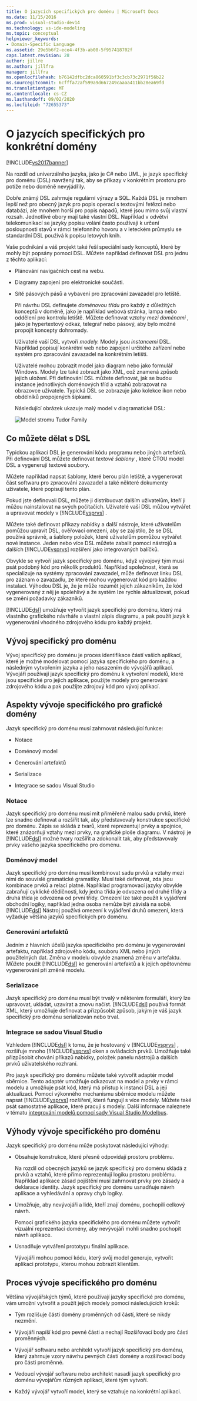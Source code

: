 ```yaml
---
title: O jazycích specifických pro doménu | Microsoft Docs
ms.date: 11/15/2016
ms.prod: visual-studio-dev14
ms.technology: vs-ide-modeling
ms.topic: conceptual
helpviewer_keywords:
- Domain-Specific Language
ms.assetid: 29e5b6f2-ece4-4f3b-ab08-5f957418702f
caps.latest.revision: 28
author: jillre
ms.author: jillfra
manager: jillfra
ms.openlocfilehash: b76142dfbc2dca860591bf3c3cb73c2971f56b22
ms.sourcegitcommit: 6cfffa72af599a9d667249caaaa411bb28ea69fd
ms.translationtype: MT
ms.contentlocale: cs-CZ
ms.lasthandoff: 09/02/2020
ms.locfileid: "72655373"
---
```

# <a name="about-domain-specific-languages"></a>O jazycích specifických pro konkrétní domény
[!INCLUDE[vs2017banner](../includes/vs2017banner.md)]

Na rozdíl od univerzálního jazyka, jako je C# nebo UML, je jazyk specifický pro doménu (DSL) navržený tak, aby se příkazy v konkrétním prostoru pro potíže nebo doméně nevyjádřily.

 Dobře známý DSL zahrnuje regulární výrazy a SQL. Každá DSL je mnohem lepší než pro obecný jazyk pro popis operací s textovými řetězci nebo databází, ale mnohem horší pro popis nápadů, které jsou mimo svůj vlastní rozsah. Jednotlivé obory mají také vlastní DSL. Například v odvětví telekomunikací se jazyky popisu volání často používají k určení posloupnosti stavů v rámci telefonního hovoru a v leteckém průmyslu se standardní DSL používá k popisu letových knih.

 Vaše podnikání a váš projekt také řeší speciální sady konceptů, které by mohly být popsány pomocí DSL. Můžete například definovat DSL pro jednu z těchto aplikací:

- Plánování navigačních cest na webu.

- Diagramy zapojení pro elektronické součásti.

- Sítě pásových pásů a vybavení pro zpracování zavazadel pro letiště.

  Při návrhu DSL definujete *doménovou třídu* pro každý z důležitých konceptů v doméně, jako je například webová stránka, lampa nebo oddělení pro kontrolu letiště. Můžete definovat *vztahy mezi doménami* , jako je hypertextový odkaz, telegraf nebo pásový, aby bylo možné propojit koncepty dohromady.

  Uživatelé vaší DSL vytvoří *modely.* Modely jsou *instancemi* DSL. Například popisují konkrétní web nebo zapojení určitého zařízení nebo systém pro zpracování zavazadel na konkrétním letišti.

  Uživatelé mohou zobrazit model jako diagram nebo jako formulář Windows. Modely lze také zobrazit jako XML, což znamená způsob jejich uložení. Při definování DSL můžete definovat, jak se budou instance jednotlivých doménových tříd a vztahů zobrazovat na obrazovce uživatele. Typická DSL se zobrazuje jako kolekce ikon nebo obdélníků propojených šipkami.

  Následující obrázek ukazuje malý model v diagramatické DSL:

  ![Model stromu Tudor Family](../modeling/media/tudor-familytreemodel.png "Tudor_FamilyTreeModel")

## <a name="what-you-can-do-with-dsls"></a>Co můžete dělat s DSL
 Typickou aplikací DSL je generování kódu programu nebo jiných artefaktů. Při definování DSL můžete definovat *textové šablony* , které ČTOU model DSL a vygenerují textové soubory.

 Můžete například napsat šablony, které berou plán letiště, a vygenerovat část softwaru pro zpracování zavazadel a také některé dokumenty uživatele, které popisují tento plán.

 Pokud jste definovali DSL, můžete ji distribuovat dalším uživatelům, kteří ji můžou nainstalovat na svých počítačích. Uživatelé vaší DSL můžou vytvářet a upravovat modely v [!INCLUDE[vsprvs](../includes/vsprvs-md.md)] .

 Můžete také definovat příkazy nabídky a další nástroje, které uživatelům pomůžou upravit DSL, ověřovací omezení, aby se zajistilo, že se DSL používá správně, a šablony položek, které uživatelům pomůžou vytvářet nové instance. Jeden nebo více DSL můžete zabalit pomocí nástrojů a dalších [!INCLUDE[vsprvs](../includes/vsprvs-md.md)] rozšíření jako integrovaných balíčků.

 Obvykle se vytvoří jazyk specifický pro doménu, když vývojový tým musí psát podobný kód pro několik produktů. Například společnost, která se specializuje na systémy zpracování zavazadel, může definovat linku DSL pro záznam o zavazadlu, ze které mohou vygenerovat kód pro každou instalaci. Výhodou DSL je, že je může rozumět jejich zákazníkům, že kód vygenerovaný z něj je spolehlivý a že systém lze rychle aktualizovat, pokud se změní požadavky zákazníků.

 [!INCLUDE[dsl](../includes/dsl-md.md)] umožňuje vytvořit jazyk specifický pro doménu, který má vlastního grafického návrháře a vlastní zápis diagramu, a pak použít jazyk k vygenerování vhodného zdrojového kódu pro každý projekt.

## <a name="domain-specific-development"></a>Vývoj specifický pro doménu
 Vývoj specifický pro doménu je proces identifikace částí vašich aplikací, které je možné modelovat pomocí jazyka specifického pro doménu, a následným vytvořením jazyka a jeho nasazením do vývojářů aplikací. Vývojáři používají jazyk specifický pro doménu k vytvoření modelů, které jsou specifické pro jejich aplikace, použijte modely pro generování zdrojového kódu a pak použijte zdrojový kód pro vývoj aplikací.

## <a name="aspects-of-graphical-domain-specific-development"></a>Aspekty vývoje specifického pro grafické domény
 Jazyk specifický pro doménu musí zahrnovat následující funkce:

- Notace

- Doménový model

- Generování artefaktů

- Serializace

- Integrace se sadou Visual Studio

### <a name="notation"></a>Notace
 Jazyk specifický pro doménu musí mít přiměřeně malou sadu prvků, které lze snadno definovat a rozšířit tak, aby představovaly konstrukce specifické pro doménu. Zápis se skládá z tvarů, které reprezentují prvky a spojnice, které znázorňují vztahy mezi prvky, na grafické ploše diagramu. V nástroji je [!INCLUDE[dsl](../includes/dsl-md.md)] možné tvary rozšířit a zdokonalit tak, aby představovaly prvky vašeho jazyka specifického pro doménu.

### <a name="domain-model"></a>Doménový model
 Jazyk specifický pro doménu musí kombinovat sadu prvků a vztahy mezi nimi do souvislé gramatické gramatiky. Musí také definovat, zda jsou kombinace prvků a relací platné. Například programovací jazyky obvykle zabraňují cyklické dědičnosti, kdy jedna třída je odvozena od druhé třídy a druhá třída je odvozena od první třídy. Omezení lze také použít k vyjádření obchodní logiky, například jedna osoba nemůže být závislá na sobě. [!INCLUDE[dsl](../includes/dsl-md.md)] Nástroj používá omezení k vyjádření druhů omezení, která vyžaduje většina jazyků specifických pro doménu.

### <a name="artifact-generation"></a>Generování artefaktů
 Jedním z hlavních účelů jazyka specifického pro doménu je vygenerování artefaktu, například zdrojového kódu, souboru XML nebo jiných použitelných dat. Změna v modelu obvykle znamená změnu v artefaktu. Můžete použít [!INCLUDE[dsl](../includes/dsl-md.md)] ke generování artefaktů a k jejich opětovnému vygenerování při změně modelu.

### <a name="serialization"></a>Serializace
 Jazyk specifický pro doménu musí být trvalý v některém formuláři, který lze upravovat, ukládat, uzavírat a znovu načíst. [!INCLUDE[dsl](../includes/dsl-md.md)] používá formát XML, který umožňuje definovat a přizpůsobit způsob, jakým je váš jazyk specifický pro doménu serializován nebo trval.

### <a name="integration-with-visual-studio"></a>Integrace se sadou Visual Studio
 Vzhledem [!INCLUDE[dsl](../includes/dsl-md.md)] k tomu, že je hostovaný v [!INCLUDE[vsprvs](../includes/vsprvs-md.md)] , rozšiřuje mnoho [!INCLUDE[vsprvs](../includes/vsprvs-md.md)] oken a ovládacích prvků. Umožňuje také přizpůsobit chování příkazů nabídky, položek panelu nástrojů a dalších prvků uživatelského rozhraní.

 Pro jazyk specifický pro doménu můžete také vytvořit adaptér model sběrnice. Tento adaptér umožňuje odkazovat na model a prvky v rámci modelu a umožňuje psát kód, který má přístup k instanci DSL a její aktualizaci. Pomocí výkonného mechanismu sběrnice modelu můžete napsat [!INCLUDE[vsprvs](../includes/vsprvs-md.md)] rozšíření, která fungují s více modely. Můžete také psát samostatné aplikace, které pracují s modely. Další informace naleznete v tématu [integrování modelů pomocí sady Visual Studio Modelbus](../modeling/integrating-models-by-using-visual-studio-modelbus.md).

## <a name="benefits-of-domain-specific-development"></a>Výhody vývoje specifického pro doménu
 Jazyk specifický pro doménu může poskytovat následující výhody:

- Obsahuje konstrukce, které přesně odpovídají prostoru problému.

     Na rozdíl od obecných jazyků se jazyk specifický pro doménu skládá z prvků a vztahů, které přímo reprezentují logiku prostoru problému. Například aplikace zásad pojištění musí zahrnovat prvky pro zásady a deklarace identity. Jazyk specifický pro doménu usnadňuje návrh aplikace a vyhledávání a opravy chyb logiky.

- Umožňuje, aby nevývojáři a lidé, kteří znají doménu, pochopili celkový návrh.

     Pomocí grafického jazyka specifického pro doménu můžete vytvořit vizuální reprezentaci domény, aby nevývojáři mohli snadno pochopit návrh aplikace.

- Usnadňuje vytváření prototypu finální aplikace.

     Vývojáři mohou pomocí kódu, který svůj model generuje, vytvořit aplikaci prototypu, kterou mohou zobrazit klientům.

## <a name="the-process-of-domain-specific-development"></a>Proces vývoje specifického pro doménu
 Většina vývojářských týmů, které používají jazyky specifické pro doménu, vám umožní vytvořit a použít jejich modely pomocí následujících kroků:

- Tým rozlišuje části domény proměnných od částí, které se nikdy nezmění.

- Vývojáři napíší kód pro pevné části a nechají Rozšiřovací body pro části proměnných.

- Vývojář softwaru nebo architekt vytvoří jazyk specifický pro doménu, který zahrnuje vzory návrhu pevných částí domény a rozšiřovací body pro části proměnné.

- Vedoucí vývojář softwaru nebo architekt nasadí jazyk specifický pro doménu vývojářům různých aplikací, které tým vytvoří.

- Každý vývojář vytvoří model, který se vztahuje na konkrétní aplikaci.
